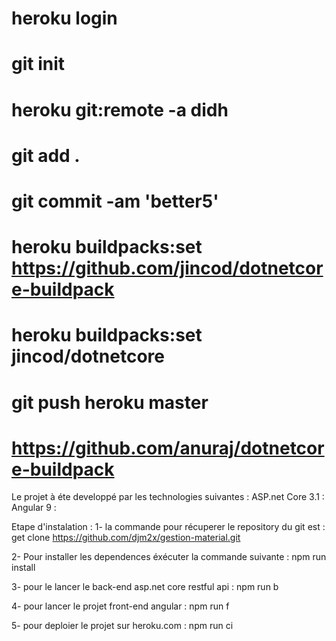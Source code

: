 # heroku login 
# git init 
# heroku git:remote -a didh 
# git add . 
# git commit -am 'better5' 
# heroku buildpacks:set https://github.com/jincod/dotnetcore-buildpack 
# heroku buildpacks:set jincod/dotnetcore 
# git push heroku master

# https://github.com/anuraj/dotnetcore-buildpack
Le projet à éte developpé par les technologies suivantes : 
ASP.net Core 3.1 : 
Angular 9 : 

Etape d'instalation : 
1- la commande pour récuperer le repository du git est : 
get clone  https://github.com/djm2x/gestion-material.git

2- Pour installer les dependences éxécuter la commande suivante : 
npm run install

3- pour le lancer le back-end asp.net core restful api :
npm run b

4- pour lancer le projet front-end angular : 
npm run f 

5- pour deploier le projet sur heroku.com : 
npm run ci 

